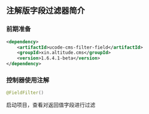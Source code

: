 ## 注解版字段过滤器简介

### 前期准备
```xml
<dependency>
    <artifactId>ucode-cms-filter-field</artifactId>
    <groupId>xin.altitude.cms</groupId>
    <version>1.6.4.1-beta</version>
</dependency>
```

### 控制器使用注解
```java
@FieldFilter()
```
启动项目，查看对返回值字段进行过滤
